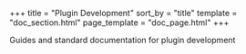 +++
title = "Plugin Development"
sort_by = "title"
template = "doc_section.html"
page_template = "doc_page.html"
+++

Guides and standard documentation for plugin development
